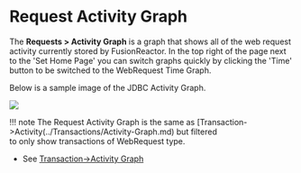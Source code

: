 # Request Activity Graph

The **Requests &gt; Activity Graph** is a graph that shows all of the
web request activity currently stored by FusionReactor. In the top right
of the page next to the 'Set Home Page' you can switch graphs quickly by
clicking the 'Time' button to be switched to the WebRequest Time Graph.

Below is a sample image of the JDBC Activity Graph.

![](/frdocs/attachments/245549756/245549777.png)

!!! note
    The Request Activity Graph is the same as [Transaction->Activity(../Transactions/Activity-Graph.md) but filtered    
    to only show transactions of WebRequest type.

 * See [Transaction->Activity Graph](../Transactions/Activity-Graph.md)
